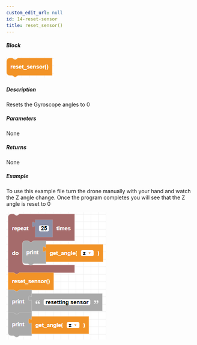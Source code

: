 ```yaml
---
custom_edit_url: null
id: 14-reset-sensor
title: reset_sensor()
---
```


##### Block

![rest sensor block image](reset_sensor.PNG)<br />

##### Description

Resets the Gyroscope angles to 0

##### Parameters

None

##### Returns

None

##### Example

To use this example file turn the drone manually with your hand and watch the Z angle change. Once the program completes you will see that the Z angle is reset to 0

![Alt text](reset_sensor_example.PNG)